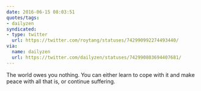 ```yaml
---
date: 2016-06-15 08:03:51
quotes/tags:
- dailyzen
syndicated:
- type: twitter
  url: https://twitter.com/roytang/statuses/742990992274493440/
via:
  name: dailyzen
  url: https://twitter.com/dailyzen/statuses/742990803694407681/
---
```


The world owes you nothing. You can either learn to cope with it and make peace with all that is, or continue suffering.